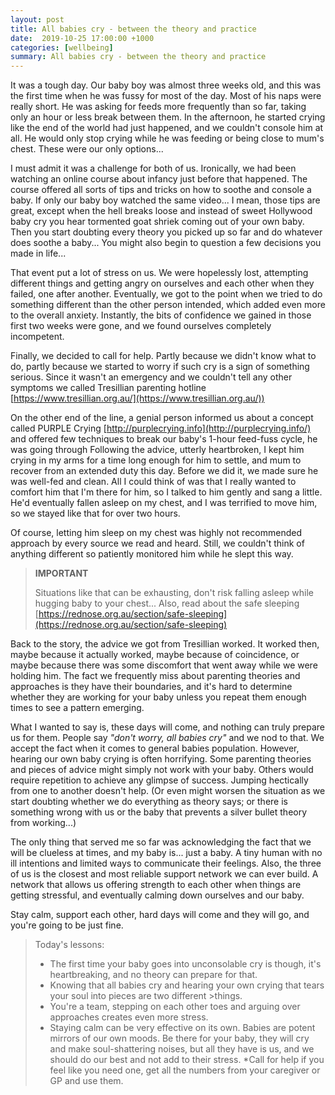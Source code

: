 ```yaml
---
layout: post
title: All babies cry - between the theory and practice
date:  2019-10-25 17:00:00 +1000
categories: [wellbeing]
summary: All babies cry - between the theory and practice
---
```


It was a tough day. Our baby boy was almost three weeks old, and this was the first time when he was fussy for most of the day. Most of his naps were really short. He was asking for feeds more frequently than so far, taking only an hour or less break between them. In the afternoon, he started crying like the end of the world had just happened, and we couldn't console him at all. He would only stop crying while he was feeding or being close to mum's chest. These were our only options...

I must admit it was a challenge for both of us. Ironically, we had been watching an online course about infancy just before that happened. The course offered all sorts of tips and tricks on how to soothe and console a baby. If only our baby boy watched the same video... I mean, those tips are great, except when the hell breaks loose and instead of sweet Hollywood baby cry you hear tormented goat shriek coming out of your own baby. Then you start doubting every theory you picked up so far and do whatever does soothe a baby... You might also begin to question a few decisions you made in life...

That event put a lot of stress on us. We were hopelessly lost, attempting different things and getting angry on ourselves and each other when they failed, one after another. Eventually, we got to the point when we tried to do something different than the other person intended, which added even more to the overall anxiety. Instantly, the bits of confidence we gained in those first two weeks were gone, and we found ourselves completely incompetent.

Finally, we decided to call for help. Partly because we didn't know what to do, partly because we started to worry if such cry is a sign of something serious. Since it wasn't an emergency and we couldn't tell any other symptoms we called Tresillian parenting hotline [https://www.tresillian.org.au/](https://www.tresillian.org.au/))

On the other end of the line, a genial person informed us about a concept called PURPLE Crying [http://purplecrying.info](http://purplecrying.info/) and offered few techniques to break our baby's 1-hour feed-fuss cycle, he was going through Following the advice, utterly heartbroken, I kept him crying in my arms for a time long enough for him to settle, and mum to recover from an extended duty this day. Before we did it, we made sure he was well-fed and clean. All I could think of was that I really wanted to comfort him that I'm there for him, so I talked to him gently and sang a little. He'd eventually fallen asleep on my chest, and I was terrified to move him, so we stayed like that for over two hours.

Of course, letting him sleep on my chest was highly not recommended approach by every source we read and heard. Still, we couldn't think of anything different so patiently monitored him while he slept this way.

> **IMPORTANT**
>
> Situations like that can be exhausting, don't risk falling asleep while hugging baby to your chest... Also, read about the safe sleeping [https://rednose.org.au/section/safe-sleeping](https://rednose.org.au/section/safe-sleeping)

Back to the story, the advice we got from Tresillian worked. It worked then, maybe because it actually worked, maybe because of coincidence, or maybe because there was some discomfort that went away while we were holding him. The fact we frequently miss about parenting theories and approaches is they have their boundaries, and it's hard to determine whether they are working for your baby unless you repeat them enough times to see a pattern emerging.

What I wanted to say is, these days will come, and nothing can truly prepare us for them. People say *"don't worry, all babies cry"* and we nod to that. We accept the fact when it comes to general babies population. However, hearing our own baby crying is often horrifying. Some parenting theories and pieces of advice might simply not work with your baby. Others would require repetition to achieve any glimpse of success. Jumping hectically from one to another doesn't help. (Or even might worsen the situation as we start doubting whether we do everything as theory says; or there is something wrong with us or the baby that prevents a silver bullet theory from working...)

The only thing that served me so far was acknowledging the fact that we will be clueless at times, and my baby is... just a baby. A tiny human with no ill intentions and limited ways to communicate their feelings. Also, the three of us is the closest and most reliable support network we can ever build. A network that allows us offering strength to each other when things are getting stressful, and eventually calming down ourselves and our baby.

Stay calm, support each other, hard days will come and they will go, and you're going to be just fine.

>Today's lessons:
>
> * The first time your baby goes into unconsolable cry is though, it's heartbreaking, and no theory can prepare for that.
> * Knowing that all babies cry and hearing your own crying that tears your soul into pieces are two different >things.
> * You're a team, stepping on each other toes and arguing over approaches creates even more stress.
> * Staying calm can be very effective on its own. Babies are potent mirrors of our own moods. Be there for your baby, they will cry and make soul-shattering noises, but all they have is us, and we should do our best and not add to their stress.
> *Call for help if you feel like you need one, get all the numbers from your caregiver or GP and use them.